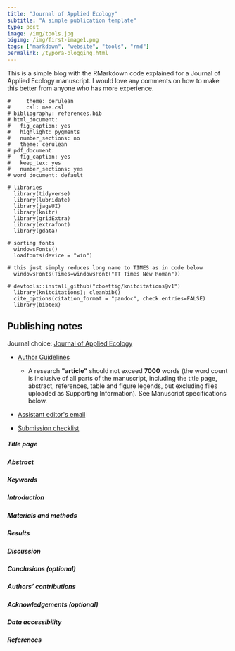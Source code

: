 ```yaml
---
title: "Journal of Applied Ecology"
subtitle: "A simple publication template"
type: post
image: /img/tools.jpg
bigimg: /img/first-image1.png
tags: ["markdown", "website", "tools", "rmd"]
permalink: /typora-blogging.html
---
```


This is a simple blog with the RMarkdown code explained for a Journal of Applied Ecology manuscript. I would love any comments on how to make this better from anyone who has more experience.

```{r var-yaml-code, eval=FALSE, include=FALSE}
#     theme: cerulean
#     csl: mee.csl
# bibliography: references.bib
# html_document:
#   fig_caption: yes
#   highlight: pygments
#   number_sections: no
#   theme: cerulean
# pdf_document:
#   fig_caption: yes
#   keep_tex: yes
#   number_sections: yes
# word_document: default
```

```{r enviroment, include=FALSE}
# libraries
  library(tidyverse)
  library(lubridate)
  library(jagsUI)
  library(knitr)
  library(gridExtra)
  library(extrafont)
  library(gdata)

# sorting fonts
  windowsFonts()
  loadfonts(device = "win")
  
# this just simply reduces long name to TIMES as in code below
  windowsFonts(Times=windowsFont("TT Times New Roman")) 
  
# devtools::install_github("cboettig/knitcitations@v1")
  library(knitcitations); cleanbib()
  cite_options(citation_format = "pandoc", check.entries=FALSE)
  library(bibtex)
```

## Publishing notes

Journal choice: [Journal of Applied Ecology](http://www.journalofappliedecology.org/view/.../authorGuideline.html)

- [Author Guidelines](http://mc.manuscriptcentral.com/jappl-besjournals)
  - A research **"article"** should not exceed **7000** words (the word count is inclusive of all parts of the manuscript, including the title page, abstract, references, table and figure legends, but excluding files uploaded as Supporting Information). See Manuscript specifications below.

- [Assistant editor's email](admin@journalofappliedecology.org)

- [Submission checklist](https://besjournals.onlinelibrary.wiley.com/hub/journal/13652664/about/author-guidelines#quickchecklistinitialsubmission)

##### Title page

##### Abstract

##### Keywords

##### Introduction

##### Materials and methods

##### Results

##### Discussion

##### Conclusions (optional)

##### Authors’ contributions

##### Acknowledgements (optional)

##### Data accessibility

##### References
